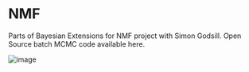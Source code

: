# NMF
Parts of Bayesian Extensions for NMF project with Simon Godsill. 
Open Source batch MCMC code available here.

![image](https://user-images.githubusercontent.com/98927763/180220620-bc651f1e-b234-495a-87f4-f739a109bdde.png)
